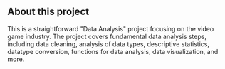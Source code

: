 ## About this project <br/>

This is a straightforward "Data Analysis" project focusing on the video game industry. The project covers fundamental data analysis steps, including data cleaning, analysis of data types, descriptive statistics, datatype conversion, functions for data analysis, data visualization, and more.
